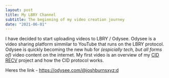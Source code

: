 ```yaml
---
layout: post
title: My LBRY Channel
subtitle: The beginning of my video creation journey
date: "2021-06-01"
---
```


I have decided to start uploading videos to LBRY / Odysee. Odysee is a video sharing platform simmilar to YouTube that
runs on the LBRY protocol. Odysee is quickly becoming the new hub for _(espicially tech, but all forms of)_ video content
on the internet. My first video is an overview of my [CID RECV](https://github.com/joshburnsyxz/cid-recv) project and
how the CID protocol works.

Heres the link - https://odysee.com/@joshburnsxyz:d
